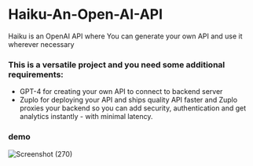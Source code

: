 # Haiku-An-Open-AI-API
Haiku is an OpenAI API where You can generate your own API and use it wherever necessary

### This is a versatile project and you need some additional requirements:
* GPT-4 for creating your own API to connect to backend server
* Zuplo for deploying your API and ships quality API faster and Zuplo proxies your backend so you can add security, authentication and get analytics instantly - with minimal latency.
### demo
![Screenshot (270)](https://github.com/Shravani-CV/Haiku--An-OPENAI-API/assets/145748032/713c060e-bc15-4e8b-b793-e51157c12e05)
